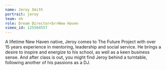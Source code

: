 ```yaml
---
name: Jeroy Smith
portrait: jeroy
team: nh
role: Dream Director<br>New Haven
vimeo_id: 125504557
---
```


A lifetime New Haven native, Jeroy comes to The Future Project with over 15 years experience in mentoring, leadership and social service. He brings a desire to inspire and energize to his school, as well as a keen business sense. And after class is out, you might find Jeroy behind a turntable, following another of his passions as a DJ.